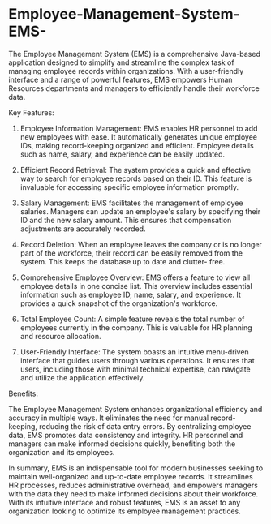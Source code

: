 # Employee-Management-System-EMS-
The Employee Management System (EMS) is a comprehensive Java-based application designed to simplify and streamline the complex task of managing employee records within organizations. With a user-friendly interface and a range of powerful features, EMS empowers Human Resources departments and managers to efficiently handle their workforce data.

Key Features:

1. Employee Information Management: EMS enables HR personnel to add new employees with ease. It automatically generates unique employee IDs, making record-keeping organized and efficient. Employee 
   details such as name, salary, and experience can be easily updated.

2. Efficient Record Retrieval: The system provides a quick and effective way to search for employee records based on their ID. This feature is invaluable for accessing specific employee 
   information promptly.

3. Salary Management: EMS facilitates the management of employee salaries. Managers can update an employee's salary by specifying their ID and the new salary amount. This ensures that compensation 
   adjustments are accurately recorded.

4. Record Deletion: When an employee leaves the company or is no longer part of the workforce, their record can be easily removed from the system. This keeps the database up to date and clutter- 
   free.

5. Comprehensive Employee Overview: EMS offers a feature to view all employee details in one concise list. This overview includes essential information such as employee ID, name, salary, and 
   experience. It provides a quick snapshot of the organization's workforce.

6. Total Employee Count: A simple feature reveals the total number of employees currently in the company. This is valuable for HR planning and resource allocation.

7. User-Friendly Interface: The system boasts an intuitive menu-driven interface that guides users through various operations. It ensures that users, including those with minimal technical 
   expertise, can navigate and utilize the application effectively.

Benefits:

The Employee Management System enhances organizational efficiency and accuracy in multiple ways. It eliminates the need for manual record-keeping, reducing the risk of data entry errors. By centralizing employee data, EMS promotes data consistency and integrity. HR personnel and managers can make informed decisions quickly, benefiting both the organization and its employees.

In summary, EMS is an indispensable tool for modern businesses seeking to maintain well-organized and up-to-date employee records. It streamlines HR processes, reduces administrative overhead, and empowers managers with the data they need to make informed decisions about their workforce. With its intuitive interface and robust features, EMS is an asset to any organization looking to optimize its employee management practices.




